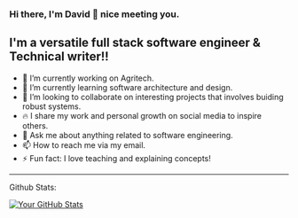 ### Hi there, I'm David 👋 nice meeting you.


**I'm a versatile full stack software engineer & Technical writer!!**
---

- 🔭 I’m currently working on Agritech.
- 🌱 I’m currently learning software architecture and design.
- 👯 I’m looking to collaborate on interesting projects that involves buiding robust systems.
- 🔥 I share my work and personal growth on social media to inspire others.
- 💬 Ask me about anything related to software engineering.
- 📫 How to reach me via my email.
- ⚡ Fun fact: I love teaching and explaining concepts!

---
Github Stats:

[![Your GitHub Stats](https://github-readme-stats.vercel.app/api?username=Davidevlops&show_icons=true&theme=radical)](https://github.com/Davidevlops)
